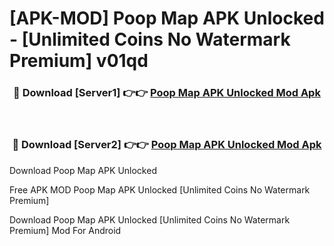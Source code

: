 # [APK-MOD] Poop Map APK Unlocked - [Unlimited Coins No Watermark Premium] v01qd



<div align="center">
<h3>🔴 Download [Server1] 👉👉 <a href="https://momento.my/?title=Poop_Map_APK_Unlocked">Poop Map APK Unlocked Mod Apk</a></h3><br>

<h3>🔴 Download [Server2] 👉👉 <a href="https://momento.my/?title=Poop_Map_APK_Unlocked">Poop Map APK Unlocked Mod Apk</a></h3>
</div>



Download Poop Map APK Unlocked 

Free APK MOD Poop Map APK Unlocked [Unlimited Coins No Watermark Premium]

Download Poop Map APK Unlocked [Unlimited Coins No Watermark Premium] Mod For Android

